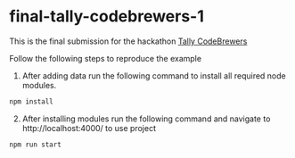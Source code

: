 # final-tally-codebrewers-1

This is the final submission for the hackathon [Tally CodeBrewers](https://unstop.com/hackathon/tally-codebrewers-tally-solutions-343510)

Follow the following steps to reproduce the example 
1. After adding data run the following command to install all required node modules.
```bash
npm install
``` 
2. After installing modules run the following command and navigate to http://localhost:4000/ to use project
```bash
npm run start
``` 
